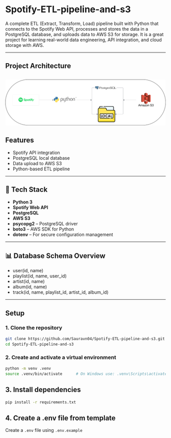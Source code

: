 # Spotify-ETL-pipeline-and-s3
A complete ETL (Extract, Transform, Load) pipeline built with Python that connects to the Spotify Web API, processes and stores the data in a PostgreSQL database, and uploads data to AWS S3 for storage. It is a great project for learning real-world data engineering, API integration, and cloud storage with AWS.

---
## Project Architecture
![Project Architecture.](IMG/Architecture.png)
---

## Features
- Spotify API integration
- PostgreSQL local database
- Data upload to AWS S3
- Python-based ETL pipeline

---

## 🚀 Tech Stack

- **Python 3**
- **Spotify Web API**
- **PostgreSQL**
- **AWS S3**
- **psycopg2** – PostgreSQL driver
- **boto3** – AWS SDK for Python
- **dotenv** – For secure configuration management

---

## 📊 Database Schema Overview

- user(id, name)
- playlist(id, name, user_id)
- artist(id, name)
- album(id, name)
- track(id, name, playlist_id, artist_id, album_id)

---


## Setup

### 1. Clone the repository

```bash
git clone https://github.com/Sauravn04/Spotify-ETL-pipeline-and-s3.git
cd Spotify-ETL-pipeline-and-s3
```
### 2. Create and activate a virtual environment

```bash
python -m venv .venv
source .venv/bin/activate      # On Windows use: .venv\Scripts\activate
```

## 3. Install dependencies

```bash
pip install -r requirements.txt
```
## 4. Create a .env file from template

Create a `.env` file using `.env.example`

